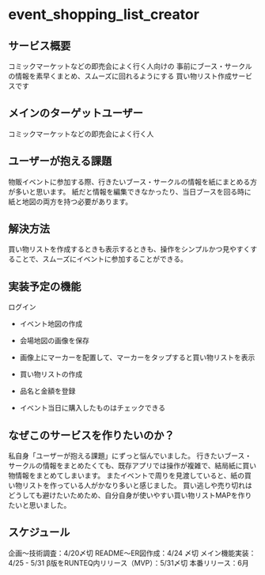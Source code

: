 # event_shopping_list_creator

## サービス概要

コミックマーケットなどの即売会によく行く人向けの
事前にブース・サークルの情報を素早くまとめ、スムーズに回れるようにする
買い物リスト作成サービスです

## メインのターゲットユーザー

コミックマーケットなどの即売会によく行く人

## ユーザーが抱える課題

物販イベントに参加する際、行きたいブース・サークルの情報を紙にまとめる方が多いと思います。
紙だと情報を編集できなかったり、当日ブースを回る時に紙と地図の両方を持つ必要があります。

## 解決方法

買い物リストを作成するときも表示するときも、操作をシンプルかつ見やすくすることで、スムーズにイベントに参加することができる。

## 実装予定の機能

ログイン
- イベント地図の作成
 - 会場地図の画像を保存
 - 画像上にマーカーを配置して、マーカーをタップすると買い物リストを表示

- 買い物リストの作成
 - 品名と金額を登録
 - イベント当日に購入したものはチェックできる

## なぜこのサービスを作りたいのか？

私自身「ユーザーが抱える課題」にずっと悩んでいました。
行きたいブース・サークルの情報をまとめたくても、既存アプリでは操作が複雑で、結局紙に買い物情報をまとめてしまいます。
またイベントで周りを見渡していると、紙の買い物リストを作っている人がかなり多いと感じました。
買い逃しや売り切れはどうしても避けたいためため、自分自身が使いやすい買い物リストMAPを作りたいと思いました。

## スケジュール

企画〜技術調査：4/20〆切
README〜ER図作成：4/24 〆切
メイン機能実装：4/25 - 5/31
β版をRUNTEQ内リリース（MVP）：5/31〆切
本番リリース：6月